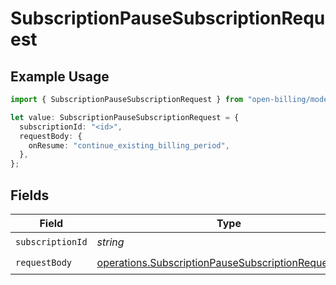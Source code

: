 # SubscriptionPauseSubscriptionRequest

## Example Usage

```typescript
import { SubscriptionPauseSubscriptionRequest } from "open-billing/models/operations";

let value: SubscriptionPauseSubscriptionRequest = {
  subscriptionId: "<id>",
  requestBody: {
    onResume: "continue_existing_billing_period",
  },
};
```

## Fields

| Field                                                                                                                      | Type                                                                                                                       | Required                                                                                                                   | Description                                                                                                                |
| -------------------------------------------------------------------------------------------------------------------------- | -------------------------------------------------------------------------------------------------------------------------- | -------------------------------------------------------------------------------------------------------------------------- | -------------------------------------------------------------------------------------------------------------------------- |
| `subscriptionId`                                                                                                           | *string*                                                                                                                   | :heavy_check_mark:                                                                                                         | N/A                                                                                                                        |
| `requestBody`                                                                                                              | [operations.SubscriptionPauseSubscriptionRequestBody](../../models/operations/subscriptionpausesubscriptionrequestbody.md) | :heavy_check_mark:                                                                                                         | N/A                                                                                                                        |